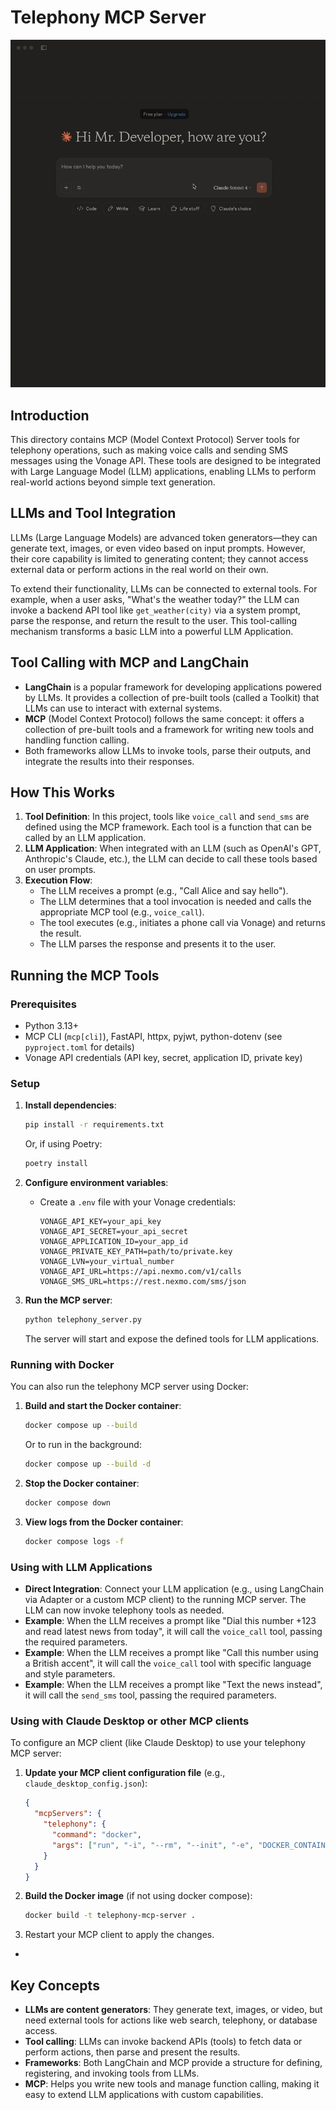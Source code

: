# Telephony MCP Server
![Telephony MCP Server Demo](./telephony-mcp-server-demo.gif)
## Introduction

This directory contains MCP (Model Context Protocol) Server tools for telephony operations, such as making voice calls and sending SMS messages using the Vonage API. These tools are designed to be integrated with Large Language Model (LLM) applications, enabling LLMs to perform real-world actions beyond simple text generation.

## LLMs and Tool Integration

LLMs (Large Language Models) are advanced token generators—they can generate text, images, or even video based on input prompts. However, their core capability is limited to generating content; they cannot access external data or perform actions in the real world on their own.

To extend their functionality, LLMs can be connected to external tools. For example, when a user asks, "What's the weather today?" the LLM can invoke a backend API tool like `get_weather(city)` via a system prompt, parse the response, and return the result to the user. This tool-calling mechanism transforms a basic LLM into a powerful LLM Application.

## Tool Calling with MCP and LangChain

- **LangChain** is a popular framework for developing applications powered by LLMs. It provides a collection of pre-built tools (called a Toolkit) that LLMs can use to interact with external systems.
- **MCP** (Model Context Protocol) follows the same concept: it offers a collection of pre-built tools and a framework for writing new tools and handling function calling.
- Both frameworks allow LLMs to invoke tools, parse their outputs, and integrate the results into their responses.

## How This Works

1. **Tool Definition**: In this project, tools like `voice_call` and `send_sms` are defined using the MCP framework. Each tool is a function that can be called by an LLM application.
2. **LLM Application**: When integrated with an LLM (such as OpenAI's GPT, Anthropic's Claude, etc.), the LLM can decide to call these tools based on user prompts.
3. **Execution Flow**:
    - The LLM receives a prompt (e.g., "Call Alice and say hello").
    - The LLM determines that a tool invocation is needed and calls the appropriate MCP tool (e.g., `voice_call`).
    - The tool executes (e.g., initiates a phone call via Vonage) and returns the result.
    - The LLM parses the response and presents it to the user.

## Running the MCP Tools

### Prerequisites

- Python 3.13+
- MCP CLI (`mcp[cli]`), FastAPI, httpx, pyjwt, python-dotenv (see `pyproject.toml` for details)
- Vonage API credentials (API key, secret, application ID, private key)

### Setup

1. **Install dependencies**:
    ```bash
    pip install -r requirements.txt
    ```
    Or, if using Poetry:
    ```bash
    poetry install
    ```

2. **Configure environment variables**:
    - Create a `.env` file with your Vonage credentials:
      ```
      VONAGE_API_KEY=your_api_key
      VONAGE_API_SECRET=your_api_secret
      VONAGE_APPLICATION_ID=your_app_id
      VONAGE_PRIVATE_KEY_PATH=path/to/private.key
      VONAGE_LVN=your_virtual_number
      VONAGE_API_URL=https://api.nexmo.com/v1/calls
      VONAGE_SMS_URL=https://rest.nexmo.com/sms/json
      ```

3. **Run the MCP server**:
    ```bash
    python telephony_server.py
    ```
    The server will start and expose the defined tools for LLM applications.

### Running with Docker

You can also run the telephony MCP server using Docker:

1. **Build and start the Docker container**:
    ```bash
    docker compose up --build
    ```
    Or to run in the background:
    ```bash
    docker compose up --build -d
    ```

2. **Stop the Docker container**:
    ```bash
    docker compose down
    ```

3. **View logs from the Docker container**:
    ```bash
    docker compose logs -f
    ```

### Using with LLM Applications

- **Direct Integration**: Connect your LLM application (e.g., using LangChain via Adapter or a custom MCP client) to the running MCP server. The LLM can now invoke telephony tools as needed.
- **Example**: When the LLM receives a prompt like "Dial this number +123 and read latest news from today", it will call the `voice_call` tool, passing the required parameters.
- **Example**: When the LLM receives a prompt like "Call this number using a British accent", it will call the `voice_call` tool with specific language and style parameters.
- **Example**: When the LLM receives a prompt like "Text the news instead", it will call the `send_sms` tool, passing the required parameters.

### Using with Claude Desktop or other MCP clients

To configure an MCP client (like Claude Desktop) to use your telephony MCP server:

1. **Update your MCP client configuration file** (e.g., `claude_desktop_config.json`):
    ```json
    {
      "mcpServers": {
        "telephony": {
          "command": "docker",
          "args": ["run", "-i", "--rm", "--init", "-e", "DOCKER_CONTAINER=true", "telephony-mcp-server"]
        }
      }
    }
    ```

2. **Build the Docker image** (if not using docker compose):
    ```bash
    docker build -t telephony-mcp-server .
    ```

3. Restart your MCP client to apply the changes.
- 
## Key Concepts

- **LLMs are content generators**: They generate text, images, or video, but need external tools for actions like web search, telephony, or database access.
- **Tool calling**: LLMs can invoke backend APIs (tools) to fetch data or perform actions, then parse and present the results.
- **Frameworks**: Both LangChain and MCP provide a structure for defining, registering, and invoking tools from LLMs.
- **MCP**: Helps you write new tools and manage function calling, making it easy to extend LLM applications with custom capabilities.
